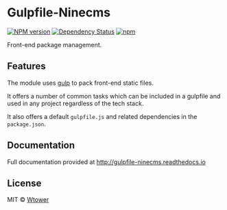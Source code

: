 Gulpfile-Ninecms
================

[![NPM version][npm-image]][npm-url] 
[![Dependency Status][daviddm-image]][daviddm-url] 
[![npm](https://img.shields.io/npm/dt/gulpfile-ninecms.svg?maxAge=2592000)](https://www.npmjs.com/package/gulpfile-ninecms)

[daviddm-image]: https://david-dm.org/Wtower/gulpfile-ninecms.svg?theme=shields.io
[daviddm-url]: https://david-dm.org/Wtower/gulpfile-ninecms
[npm-image]: https://badge.fury.io/js/gulpfile-ninecms.svg
[npm-url]: https://npmjs.org/package/gulpfile-ninecms

Front-end package management.

Features
--------

The module uses [gulp][1] to pack front-end static files.

It offers a number of common tasks which can be included in a gulpfile and used
in any project regardless of the tech stack.

It also offers a default ``gulpfile.js`` and related dependencies in the ``package.json``.

[1]: https://github.com/gulpjs/gulp

Documentation
-------------

Full documentation provided at http://gulpfile-ninecms.readthedocs.io

License
-------

MIT © [Wtower](https://github.com/Wtower)
